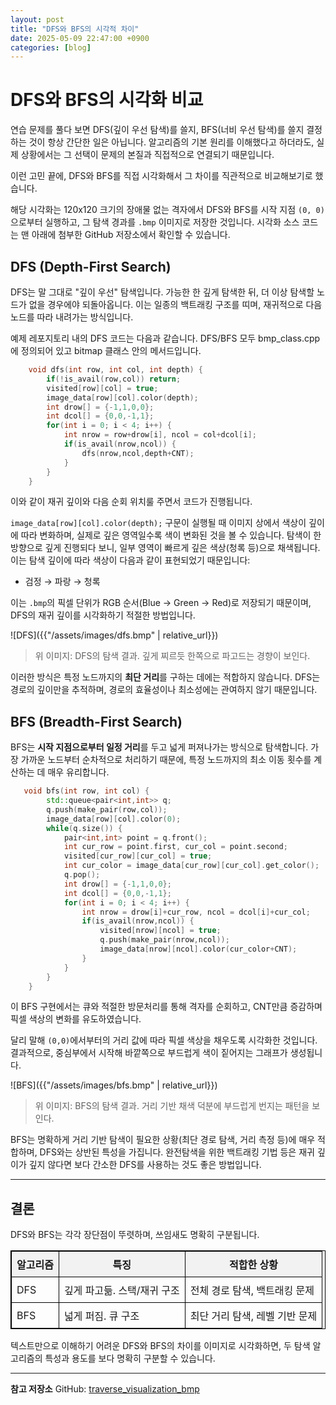 ```yaml
---
layout: post
title: "DFS와 BFS의 시각적 차이"
date: 2025-05-09 22:47:00 +0900
categories: [blog]
---
```


# DFS와 BFS의 시각화 비교

연습 문제를 풀다 보면 DFS(깊이 우선 탐색)를 쓸지, BFS(너비 우선 탐색)를 쓸지 결정하는 것이 항상 간단한 일은 아닙니다. 알고리즘의 기본 원리를 이해했다고 하더라도, 실제 상황에서는 그 선택이 문제의 본질과 직접적으로 연결되기 때문입니다.

이런 고민 끝에, DFS와 BFS를 직접 시각화해서 그 차이를 직관적으로 비교해보기로 했습니다.

해당 시각화는 120x120 크기의 장애물 없는 격자에서 DFS와 BFS를 시작 지점 `(0, 0)`으로부터 실행하고, 그 탐색 경과를 `.bmp` 이미지로 저장한 것입니다. 시각화 소스 코드는 맨 아래에 첨부한 GitHub 저장소에서 확인할 수 있습니다.


## DFS (Depth-First Search)

DFS는 말 그대로 "깊이 우선" 탐색입니다. 가능한 한 깊게 탐색한 뒤, 더 이상 탐색할 노드가 없을 경우에야 되돌아옵니다. 이는 일종의 백트래킹 구조를 띠며, 재귀적으로 다음 노드를 따라 내려가는 방식입니다.

예제 레포지토리 내의 DFS 코드는 다음과 같습니다. DFS/BFS 모두 bmp_class.cpp에 정의되어 있고 bitmap 클래스 안의 메서드입니다.

```cpp
    void dfs(int row, int col, int depth) {
        if(!is_avail(row,col)) return;
        visited[row][col] = true;
        image_data[row][col].color(depth);
        int drow[] = {-1,1,0,0};
        int dcol[] = {0,0,-1,1};
        for(int i = 0; i < 4; i++) {
            int nrow = row+drow[i], ncol = col+dcol[i];
            if(is_avail(nrow,ncol)) {
                dfs(nrow,ncol,depth+CNT);
            }
        }
    }
 ```

이와 같이 재귀 깊이와 다음 순회 위치룰 주면서 코드가 진행됩니다.

`image_data[row][col].color(depth);` 구문이 실행될 때 이미지 상에서 색상이 깊이에 따라 변화하며, 실제로 깊은 영역일수록 색이 변화된 것을 볼 수 있습니다. 탐색이 한 방향으로 깊게 진행되다 보니, 일부 영역이 빠르게 깊은 색상(청록 등)으로 채색됩니다.
이는 탐색 깊이에 따라 색상이 다음과 같이 표현되었기 때문입니다:

- 검정 → 파랑 → 청록

이는 `.bmp`의 픽셀 단위가 RGB 순서(Blue → Green → Red)로 저장되기 때문이며, DFS의 재귀 깊이를 시각화하기 적절한 방법입니다.

![DFS]({{"/assets/images/dfs.bmp" | relative_url}})

> 위 이미지: DFS의 탐색 결과. 깊게 찌르듯 한쪽으로 파고드는 경향이 보인다.

이러한 방식은 특정 노드까지의 **최단 거리**를 구하는 데에는 적합하지 않습니다. DFS는 경로의 깊이만을 추적하며, 경로의 효율성이나 최소성에는 관여하지 않기 때문입니다.

## BFS (Breadth-First Search)

BFS는 **시작 지점으로부터 일정 거리**를 두고 넓게 퍼져나가는 방식으로 탐색합니다. 가장 가까운 노드부터 순차적으로 처리하기 때문에, 특정 노드까지의 최소 이동 횟수를 계산하는 데 매우 유리합니다.

```cpp
   void bfs(int row, int col) {
        std::queue<pair<int,int>> q;
        q.push(make_pair(row,col));
        image_data[row][col].color(0);
        while(q.size()) {
            pair<int,int> point = q.front();
            int cur_row = point.first, cur_col = point.second;
            visited[cur_row][cur_col] = true;
            int cur_color = image_data[cur_row][cur_col].get_color();
            q.pop();
            int drow[] = {-1,1,0,0};
            int dcol[] = {0,0,-1,1};
            for(int i = 0; i < 4; i++) {
                int nrow = drow[i]+cur_row, ncol = dcol[i]+cur_col;
                if(is_avail(nrow,ncol)) {
                    visited[nrow][ncol] = true;
                    q.push(make_pair(nrow,ncol));
                    image_data[nrow][ncol].color(cur_color+CNT);
                }
            }
        }
    }
```

이 BFS 구현에서는 큐와 적절한 방문처리를 통해 격자를 순회하고, CNT만큼 증감하며 픽셀 색상의 변화를 유도하였습니다.

달리 말해 `(0,0)`에서부터의 거리 값에 따라 픽셀 색상을 채우도록 시각화한 것입니다. 결과적으로, 중심부에서 시작해 바깥쪽으로 부드럽게 색이 짙어지는 그래프가 생성됩니다.

![BFS]({{"/assets/images/bfs.bmp" | relative_url}})

> 위 이미지: BFS의 탐색 결과. 거리 기반 채색 덕분에 부드럽게 번지는 패턴을 보인다.

BFS는 명확하게 거리 기반 탐색이 필요한 상황(최단 경로 탐색, 거리 측정 등)에 매우 적합하며, DFS와는 상반된 특성을 가집니다.
완전탐색을 위한 백트래킹 기법 등은 재귀 깊이가 깊지 않다면 보다 간소한 DFS를 사용하는 것도 좋은 방법입니다.

---

## 결론

DFS와 BFS는 각각 장단점이 뚜렷하며, 쓰임새도 명확히 구분됩니다.

<div style="text-align: center;">
  <table style="border-collapse: collapse; width: 100%; border: 1px solid black;">
    <thead style="background-color: #f2f2f2;">
      <tr>
        <th style="border: 1px solid black; padding: 8px; text-align: center;">알고리즘</th>
        <th style="border: 1px solid black; padding: 8px; text-align: center;">특징</th>
        <th style="border: 1px solid black; padding: 8px; text-align: center;">적합한 상황</th>
      </tr>
    </thead>
    <tbody>
      <tr>
        <td style="border: 1px solid black; padding: 8px;">DFS</td>
        <td style="border: 1px solid black; padding: 8px;">깊게 파고듦. 스택/재귀 구조</td>
        <td style="border: 1px solid black; padding: 8px;">전체 경로 탐색, 백트래킹 문제</td>
      </tr>
      <tr>
        <td style="border: 1px solid black; padding: 8px;">BFS</td>
        <td style="border: 1px solid black; padding: 8px;">넓게 퍼짐. 큐 구조</td>
        <td style="border: 1px solid black; padding: 8px;">최단 거리 탐색, 레벨 기반 문제</td>
      </tr>
    </tbody>
  </table>
</div>

텍스트만으로 이해하기 어려운 DFS와 BFS의 차이를 이미지로 시각화하면, 두 탐색 알고리즘의 특성과 용도를 보다 명확히 구분할 수 있습니다.

---

**참고 저장소**
GitHub: [traverse\_visualization\_bmp](https://github.com/gg582/traverse_visualization_bmp)

